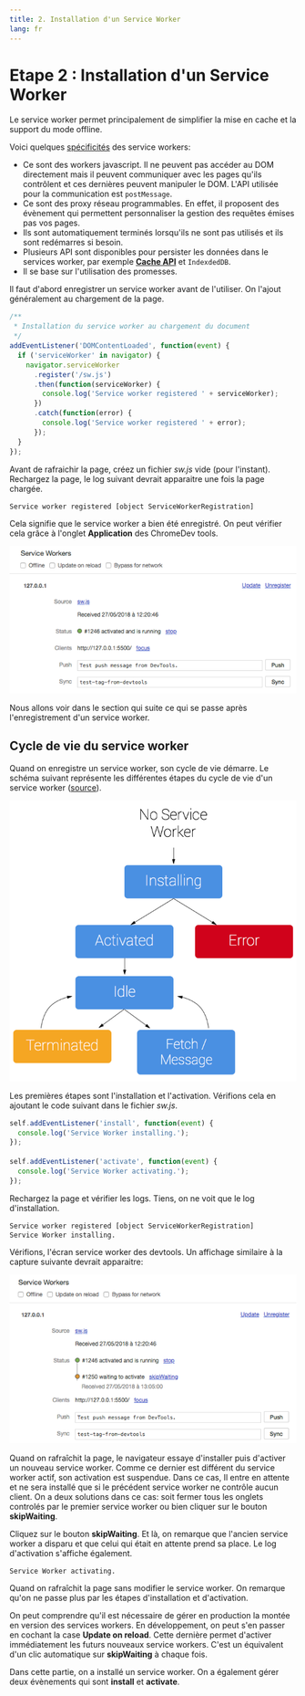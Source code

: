 ```yaml
---
title: 2. Installation d'un Service Worker
lang: fr
---
```


# Etape 2 : Installation d'un Service Worker

Le service worker permet principalement de simplifier la mise en cache et la support du mode offline.

Voici quelques [spécificités](https://developers.google.com/web/fundamentals/primers/service-workers/) des service workers:

* Ce sont des workers javascript. Il ne peuvent pas accéder au DOM directement mais il peuvent communiquer avec les pages qu'ils contrôlent et ces dernières peuvent manipuler le DOM. L'API utilisée pour la communication est `postMessage`.
* Ce sont des proxy réseau programmables. En effet, il proposent des évènement qui permettent personnaliser la gestion des requêtes émises pas vos pages.
* Ils sont automatiquement terminés lorsqu'ils ne sont pas utilisés et ils sont redémarres si besoin.
* Plusieurs API sont disponibles pour persister les données dans le services worker, par exemple [**Cache API**](https://developer.mozilla.org/fr/docs/Web/API/Cache) et `IndexdedDB`.
* Il se base sur l'utilisation des promesses.

Il faut d'abord enregistrer un service worker avant de l'utiliser. On l'ajout généralement au chargement de la page.

```js
/**
 * Installation du service worker au chargement du document
 */
addEventListener('DOMContentLoaded', function(event) {
  if ('serviceWorker' in navigator) {
    navigator.serviceWorker
      .register('/sw.js')
      .then(function(serviceWorker) {
        console.log('Service worker registered ' + serviceWorker);
      })
      .catch(function(error) {
        console.log('Service worker registered ' + error);
      });
  }
});
```

Avant de rafraichir la page, créez un fichier _sw.js_ vide (pour l'instant). Rechargez la page, le log suivant devrait apparaitre une fois la page chargée.

```
Service worker registered [object ServiceWorkerRegistration]
```

Cela signifie que le service worker a bien été enregistré. On peut vérifier cela grâce à l'onglet **Application** des ChromeDev tools.

![Service worker bien installé](./readme_assets/service-worker-setup.png 'Cycle de vie du service worker')

Nous allons voir dans le section qui suite ce qui se passe après l'enregistrement d'un service worker.

## Cycle de vie du service worker

Quand on enregistre un service worker, son cycle de vie démarre. Le schéma suivant représente les différentes étapes du cycle de vie d'un service worker ([source](https://developers.google.com/web/fundamentals/primers/service-workers/)).

![Cycle de vie du service worker](./readme_assets/sw-lifecycle.png 'Cycle de vie du service worker')

Les premières étapes sont l'installation et l'activation. Vérifions cela en ajoutant le code suivant dans le fichier _sw.js_.

```js
self.addEventListener('install', function(event) {
  console.log('Service Worker installing.');
});

self.addEventListener('activate', function(event) {
  console.log('Service Worker activating.');
});
```

Rechargez la page et vérifier les logs. Tiens, on ne voit que le log d'installation.

```
Service worker registered [object ServiceWorkerRegistration]
Service Worker installing.
```

Vérifions, l'écran service worker des devtools. Un affichage similaire à la capture suivante devrait apparaitre:

![Service worker en attente d'installation](./readme_assets/sw-waiting.png 'Service worker en attente')

Quand on rafraîchit la page, le navigateur essaye d'installer puis d'activer un nouveau service worker. Comme ce dernier est différent du service worker actif, son activation est suspendue. Dans ce cas, Il entre en attente et ne sera installé que si le précédent service worker ne contrôle aucun client. On a deux solutions dans ce cas: soit fermer tous les onglets controlés par le premier service worker ou bien cliquer sur le bouton **skipWaiting**.

Cliquez sur le bouton **skipWaiting**. Et là, on remarque que l'ancien service worker a disparu et que celui qui était en attente prend sa place. Le log d'activation s'affiche également.

```
Service Worker activating.
```

Quand on rafraîchit la page sans modifier le service worker. On remarque qu'on ne passe plus par les étapes d'installation et d'activation.

On peut comprendre qu'il est nécessaire de gérer en production la montée en version des services workers. En développement, on peut s'en passer en cochant la case **Update on reload**. Cette dernière permet d'activer immédiatement les futurs nouveaux service workers. C'est un équivalent d'un clic automatique sur **skipWaiting** à chaque fois.

Dans cette partie, on a installé un service worker. On a également gérer deux évènements qui sont **install** et **activate**.
